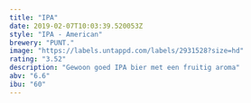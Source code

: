 ```yaml
---
title: "IPA"
date: 2019-02-07T10:03:39.520053Z
style: "IPA - American"
brewery: "PUNT."
image: "https://labels.untappd.com/labels/2931528?size=hd"
rating: "3.52"
description: "Gewoon goed IPA bier met een fruitig aroma"
abv: "6.6"
ibu: "60"
---
```

